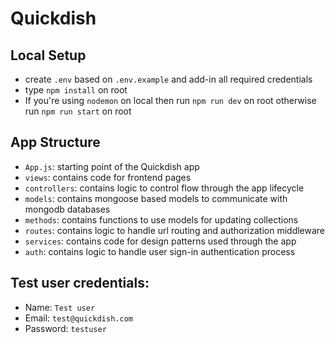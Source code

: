 # Quickdish

## Local Setup

- create `.env` based on `.env.example` and add-in all required credentials
- type `npm install` on root
- If you're using `nodemon` on local then run `npm run dev` on root otherwise run `npm run start` on root

## App Structure

- `App.js`: starting point of the Quickdish app
- `views`: contains code for frontend pages
- `controllers`: contains logic to control flow through the app lifecycle
- `models`: contains mongoose based models to communicate with mongodb databases
- `methods`: contains functions to use models for updating collections
- `routes`: contains logic to handle url routing and authorization middleware
- `services`: contains code for design patterns used through the app
- `auth`: contains logic to handle user sign-in authentication process

## Test user credentials:

- Name: `Test user`
- Email: `test@quickdish.com`
- Password: `testuser`